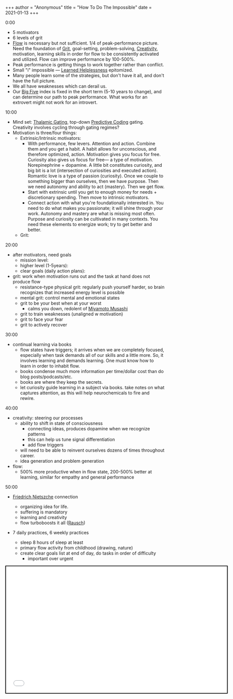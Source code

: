 +++
 author = "Anonymous"
 title = "How To Do The Impossible"
 date = 2021-01-13
+++

0:00
- 5 motivators
- 6 levels of grit
- [Flow](https://kind-curie-8e7995.netlify.app/obsidian_port/Flow/) is necessary but not sufficient. 1/4 of peak-performance picture. Need the foundation of [Grit](https://kind-curie-8e7995.netlify.app/obsidian_port/Grit/), goal-setting, problem-solving, [Creativity](https://kind-curie-8e7995.netlify.app/obsidian_port/Creativity/), motivation, learning skills in order for flow to be consistently activated and utilized. Flow can improve performance by 100-500%.
- Peak performance is getting things to work together rather than conflict. 
- Small "i" impossible — [Learned Helplessness](https://kind-curie-8e7995.netlify.app/obsidian_port/Learned_Helplessness/) epitomized.
- Many people learn some of the strategies, but don't have it all, and don't have the full picture.
- We all have weaknesses which can derail us. 
- Our [Big Five](https://kind-curie-8e7995.netlify.app/obsidian_port/Big_Five/) index is fixed in the short term (5-10 years to change), and can determine our path to peak performance. What works for an extrovert might not work for an introvert.

10:00
- Mind set: [Thalamic Gating](https://kind-curie-8e7995.netlify.app/obsidian_port/Thalamic_Gating/), top-down [Predictive Coding](https://kind-curie-8e7995.netlify.app/obsidian_port/Predictive_Coding/) gating. Creativity involves cycling through gating regimes? 
- Motivation is three/four things:
	- Extrinsic/Intrinsic motivators:
		- With performance, few levers. Attention and action. Combine them and you get a habit. A habit allows for unconscious, and therefore optimized, action. Motivation gives you focus for free. Curiosity also gives us focus for free— a type of motivation. Norepinephrine + dopamine. A little bit constitutes curiosity, and big bit is a lot (intersection of curiosities and executed action). Romantic love is a type of passion (curiosity). Once we couple to something bigger than ourselves, then we have purpose. Then we need autonomy and ability to act (mastery). Then we get flow.
		- Start with extrinsic until you get to enough money for needs + discretionary spending. Then move to intrinsic motivators.
		- Connect action with what you're foundationally interested in. You need to do what makes you passionate; it will shine through your work. Autonomy and mastery are what is missing most often. Purpose and curiosity can be cultivated in many contexts. You need these elements to energize work; try to get better and better. 
	- Grit: 

20:00
- after motivators, need goals
	- mission level:
	- higher level (1-5years):
	- clear goals (daily action plans):
- grit: work when motivation runs out and the task at hand does not produce flow
	- resistance-type physical grit: regularly push yourself harder, so brain recognizes that increased energy level is possible
	- mental grit: control mental and emotional states
	- grit to be your best when at your worst
		- calms you down, redolent of [Miyamoto Musashi](https://kind-curie-8e7995.netlify.app/obsidian_port/Miyamoto_Musashi/)
	- grit to train weaknesses (unaligned w motivation)
	- grit to face your fear
	- grit to actively recover

30:00
- continual learning via books
	- flow states have triggers; it arrives when we are completely focused, especially when task demands all of our skills and a little more. So, it involves learning and demands learning. One must know how to learn in order to inhabit flow. 
	- books condense much more information per time/dollar cost than do blog posts/podcasts/etc.
	- books are where they keep the secrets.
	- let curiosity guide learning in a subject via books. take notes on what captures attention, as this will help neurochemicals to fire and rewire. 

40:00
- creativity: steering our processes
	- ability to shift in state of consciousness
		- connecting ideas, produces dopamine when we recognize patterns
		- this can help us tune signal differentiation
		- add flow triggers
	- will need to be able to reinvent ourselves dozens of times throughout career.
	- idea generation and problem generation
- flow:
	- 500% more productive when in flow state, 200-500% better at learning, similar for empathy and general performance

50:00
- [Friedrich Nietszche](https://kind-curie-8e7995.netlify.app/obsidian_port/Friedrich_Nietszche/) connection
	- organizing idea for life.
	- suffering is mandatory
	- learning and creativity
	- flow turboboosts it all ([Rausch](https://kind-curie-8e7995.netlify.app/obsidian_port/Rausch/))

- 7 daily practices, 6 weekly practices
	- sleep 8 hours of sleep at least
	- primary flow activity from childhood (drawing, nature)
	- create clear goals list at end of day, do tasks in order of difficulty
		- important over urgent

 
 <iframe seamless src="/obsidian_port/nodes/How_To_Do_The_Impossible.html" style="width:700px; height:400px; border: 2px solid black"></iframe>